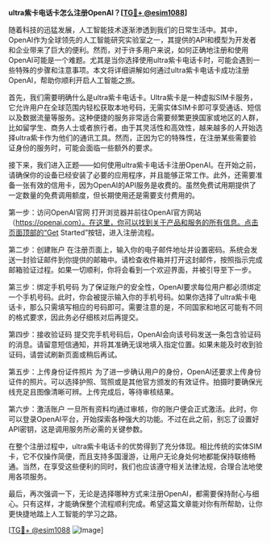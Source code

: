 **ultra紫卡电话卡怎么注册OpenAI？[[TG💪+ @esim1088](https://t.me/s/esim1088)]**

随着科技的迅猛发展，人工智能技术逐渐渗透到我们的日常生活中。其中，OpenAI作为全球领先的人工智能研究实验室之一，其提供的API和模型为开发者和企业带来了巨大的便利。然而，对于许多用户来说，如何正确地注册和使用OpenAI可能是一个难题。尤其是当你选择使用ultra紫卡电话卡时，可能会遇到一些特殊的步骤和注意事项。本文将详细讲解如何通过ultra紫卡电话卡成功注册OpenAI，帮助你顺利开启人工智能之旅。

首先，我们需要明确什么是ultra紫卡电话卡。Ultra紫卡是一种虚拟SIM卡服务，它允许用户在全球范围内轻松获取本地号码，无需实体SIM卡即可享受通话、短信以及数据流量等服务。这种便捷的服务非常适合需要频繁更换国家或地区的人群，比如留学生、商务人士或者旅行者。由于其灵活性和高效性，越来越多的人开始选择ultra紫卡作为他们的通讯工具。然而，正因为它的特殊性，在注册某些需要验证身份的服务时，可能会面临一些额外的要求。

接下来，我们进入正题——如何使用ultra紫卡电话卡注册OpenAI。在开始之前，请确保你的设备已经安装了必要的应用程序，并且能够正常工作。此外，还需要准备一张有效的信用卡，因为OpenAI的API服务是收费的。虽然免费试用期提供了一定数量的免费调用额度，但长期使用还是需要支付费用的。

第一步：访问OpenAI官网
打开浏览器并前往OpenAI官方网站（https://openai.com）。在这里，你可以找到关于产品和服务的所有信息。点击页面顶部的“Get Started”按钮，进入注册流程。

第二步：创建账户
在注册页面上，输入你的电子邮件地址并设置密码。系统会发送一封验证邮件到你提供的邮箱中。请检查收件箱并打开这封邮件，按照指示完成邮箱验证过程。如果一切顺利，你将会看到一个欢迎界面，并被引导至下一步。

第三步：绑定手机号码
为了保证账户的安全性，OpenAI要求每位用户都必须绑定一个手机号码。此时，你会被提示输入你的手机号码。如果你选择了ultra紫卡电话卡，那么只需填写相应的号码即可。需要注意的是，不同国家和地区可能有不同的格式要求，因此务必仔细核对后再提交。

第四步：接收验证码
提交完手机号码后，OpenAI会向该号码发送一条包含验证码的消息。请留意短信通知，并将其准确无误地填入指定位置。如果未能及时收到验证码，请尝试刷新页面或稍后再试。

第五步：上传身份证件照片
为了进一步确认用户的身份，OpenAI还要求上传身份证件的照片。可以选择护照、驾照或是其他官方颁发的有效证件。拍摄时要确保光线充足且图像清晰可辨。上传完成后，等待审核结果。

第六步：激活账户
一旦所有资料均通过审核，你的账户便会正式激活。此时，你可以登录OpenAI平台，开始探索各种强大的功能。不过在此之前，别忘了设置好API密钥，这是调用服务所必需的关键参数。

在整个注册过程中，ultra紫卡电话卡的优势得到了充分体现。相比传统的实体SIM卡，它不仅操作简便，而且支持多国漫游，让用户无论身处何地都能保持联络畅通。当然，在享受这些便利的同时，我们也应该遵守相关法律法规，合理合法地使用各项服务。

最后，再次强调一下，无论是选择哪种方式来注册OpenAI，都需要保持耐心与细心。只有这样，才能确保整个流程顺利完成。希望这篇文章能对你有所帮助，让你更快捷地踏上人工智能的学习之路。

[[TG💪+ @esim1088](https://t.me/s/esim1088) ![Image](https://i.postimg.cc/4NQfJmqS/Snipaste-2025-05-13-00-14-12.png)]